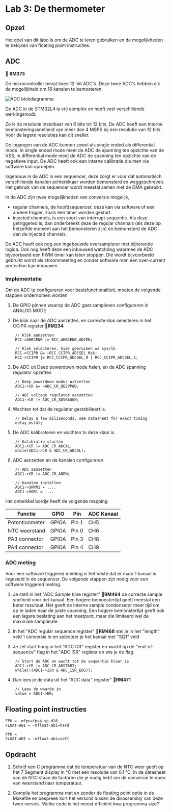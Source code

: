 # Lab 3: De thermometer

## Opzet

Het doel van dit labo is om de ADC te leren gebruiken en de mogelijkheden te bekijken van floating point instructies.

## ADC

📌 **RM373**

De microcontroller bevat twee 12-bit ADC's. Deze twee ADC's hebben elk de mogelijkheid om 18 kanalen te bemosteren.

![ADC blokdiagramma](img/rm_adc.PNG)

De ADC in de STM32L4 is vrij complex en heeft veel verschillende werkingsmodi.

Zo is de resolutie instelbaar van 6 bits tot 12 bits. De ADC heeft een interne bemonsteringssnelheid van meer dan 4 MSPS bij een resolutie van 12 bits. Voor de lagere resoluties kan dit sneller. 

De ingangen van de ADC kunnen zowel als single ended als differential mode. In single ended mode meet de ADC de spanning ten opzichte van de VSS, in differential mode meet de ADC de spanning ten opzichte van de negatieve input. De ADC heeft ook een interne calibratie die men via software kan oproepen. 

Ingebouw in de ADC is een sequencer, deze zorgt er voor dat automatisch verschillende kanalen achterelkaar worden bemonsterd en weggeschreven. Het gebruik van de sequencer wordt meestal samen met de DMA gebruikt.

In de ADC zijn twee mogelijkheden van conversie mogelijk,
* regular channels, de hoofdsequencer, deze kan via software of een andere trigger, zoals een timer worden gestart.
* injected channels, is een soort van interrupt sequentie. Als deze getriggered is, dan onderbreekt deze de regular channals (als deze op hetzelfde moment aan het bemonsteren zijn) en bemonsterd de ADC dan de injected channels. 

De ADC heeft ook nog een ingebouwde oversamplerer met bijhorende logica. Ook nog heeft deze een inbouwed watchdog waarmee de ADC bijvoorbeeld een PWM timer kan laten stoppen. Die wordt bijvoorbeeld gebruikt wordt als stroommeeting en zonder software men een over-current protection kan inbouwen. 

### Implementatie

Om de ADC te configureren voor basisfunctionaliteit, moeten de volgende stappen ondernomen worden

1. De GPIO pinnen waarop de ADC gaat samplenen configureren in ANALOG MODE
2. De klok naar de ADC aanzetten, en correcte klok selecteren in het CCIPR register 📌**RM234**


		// Klok aanzetten
		RCC->AHB2ENR |= RCC_AHB2ENR_ADCEN; 

		// Klok selecteren, hier gebruiken we sysclk
		RCC->CCIPR &= ~RCC_CCIPR_ADCSEL_Msk;
		RCC->CCIPR |= RCC_CCIPR_ADCSEL_0 | RCC_CCIPR_ADCSEL_1;


3. De ADC uit Deep powerdown mode halen, en de ADC spanning regulator opzetten

		// Deep powerdown modus uitzetten
		ADC1->CR &= ~ADC_CR_DEEPPWD;

		// ADC voltage regulator aanzetten
		ADC1->CR |= ADC_CR_ADVREGEN;

4. Wachten tot dat de regulator gestabilieert is.

		// Delay a few miliseconds, see datasheet for exact timing
		delay_ms(4);

5. De ADC kalibrateren en wachten to deze klaar is.

		// Kalibratie starten
		ADC1->CR |= ADC_CR_ADCAL;
		while(ADC1->CR & ADC_CR_ADCAL);

6. ADC aanzetten en de kanalen configureren. 

		// ADC aanzetten
		ADC1->CR |= ADC_CR_ADEN;

		// kanalen instellen
		ADC1->SMPR1 = ....
		ADC1->SQR1 = ....

Het ontwikkel bordje heeft de volgende mapping. 

| Functie | GPIO | Pin |  ADC Kanaal |
| ------- | ---- | --- | ----------- |
| Potentionmeter | GPIOA | Pin 1 | CH5 |
| NTC weerstand  | GPIOA | Pin 0 | CH6 |
| PA3 connector  | GPIOA | Pin 3 | CH8 |
| PA4 connector | GPIOA | Pin 4 | CH9 |

### ADC meting

Voor een software triggered meeting is het beste dat er maar 1 kanaal is ingesteld in de sequencer. De volgende stappen zijn nodig voor een software triggered meting.

1. Je stelt in het "ADC Sample time register" 📌**RM464** de correcte sample snelheid voor het kanaal. Een hogere bemonstertijd geeft meestal een beter resultaat. Het geeft de interne sample condensator meer tijd om op te laden naar de juiste spanning. Een hogere bemonstertijd geeft ook een lagere beslating aan het meetpunt, maar die limiteerd wel de maximale samplerate
2. In het "ADC regular sequence register" 📌**RM468** stel je in het "length" veld 1 conversie in en selecteer je het kanaal met "SQ1" veld
3. Je zet start hoog in het "ADC CR" register en wacht op de "end-of-sequence" flag in het "ADC ISR" register en wis je de flag

		// Start de ADC en wacht tot de sequentie klaar is
		ADC1->CR |= ADC_CR_ADSTART;
		while(!(ADC1->ISR & ADC_ISR_EOS));

4. Dan lees je de data uit het "ADC data" register" 📌**RM471**

		// Lees de waarde in
		value = ADC1->DR;

## Floating point instructies

    FPU = -mfpu=fpv4-sp-d16
    FLOAT-ABI = -mfloat-abi=hard

    FPU = 
    FLOAT-ABI = -mfloat-abi=soft

## Opdracht

1. Schrijf een C programma dat de temperatuur van de NTC weer geeft op het 7 Segment display in °C met een resolutie van 0.1 °C. In de datasheet van de NTC staan de factoren die je nodig hebt om de conversie te doen van weerstand naar temperatuur.  

2. Compile het programma met en zonder de floating point optie in de Makefile en bespreek kort het verschil tussen de disassembly van deze twee versies. Welke code is het meest efficiënt kwa programma size?

